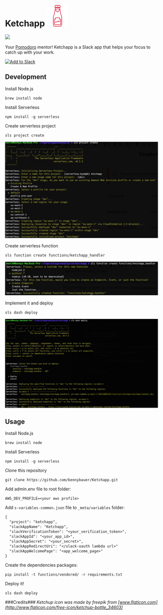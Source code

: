 # Ketchapp <img src="./assets/food.png" width="70"/>
[![](https://travis-ci.org/bennybauer/Ketchapp.svg?branch=master)](https://travis-ci.org/bennybauer/Ketchapp)


Your [Pomodoro](http://pomodorotechnique.com/) mentor! Ketchapp is a Slack app that helps your focus to catch up with your work.

<a href="https://slack.com/oauth/authorize?scope=incoming-webhook,commands&client_id=2778138625.38014984439"><img alt="Add to Slack" height="40" width="139" src="https://platform.slack-edge.com/img/add_to_slack.png" srcset="https://platform.slack-edge.com/img/add_to_slack.png 1x, https://platform.slack-edge.com/img/add_to_slack@2x.png 2x" /></a>

## Development
Install Node.js

	brew install node

Install Serverless

	npm install -g serverless
	
Create serverless project
	
	sls project create
	
![](./assets/ketchapp1.jpg)

Create serverless function
	
	sls function create functions/ketchapp_handler
![](./assets/ketchapp2.jpg)

Implement it and deploy

	sls dash deploy
![](./assets/ketchapp3.jpg)



## Usage
Install Node.js

	brew install node

Install Serverless

	npm install -g serverless

Clone this repository

	git clone https://github.com/bennybauer/Ketchapp.git
	

Add admin.env file to root folder:

```
AWS_DEV_PROFILE=<your aws profile>
```

Add `s-variables-common.json` file to `_meta/variables` folder:

```
{
  "project": "ketchapp",
  "slackAppName": "Ketchapp",
  "slackVerificationToken": "<your_verification_token>",
  "slackAppId": "<your_app_id>",
  "slackAppSecret": "<your_secret>",
  "slackAppRedirectUri": "</slack-oauth lambda url>"
  "slackAppWelcomePage": "<app_welcome_page>"
}
```


Create the dependencies packages:

```
pip install -t functions/vendored/ -r requirements.txt
```

Deploy it!

	sls dash deploy


###Credits###
*Ketchup icon was made by freepik from [www.flaticon.com](http://www.flaticon.com/free-icon/ketchup-bottle_34603)*
